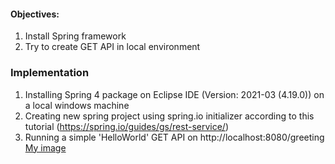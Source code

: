 #### Objectives:
1. Install Spring framework
2. Try to create GET API in local environment


### Implementation
1. Installing Spring 4 package on Eclipse IDE (Version: 2021-03 (4.19.0)) on a local windows machine
2. Creating new spring project using spring.io initializer according to this tutorial (https://spring.io/guides/gs/rest-service/)
3. Running a simple 'HelloWorld' GET API on http://localhost:8080/greeting 
[My image](https://github.com/ufra94/SRIN-Test/blob/main/Question%204%20-%20Trying%20Spring%20Framework/Screenshot.pngg)

